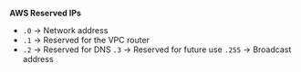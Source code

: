 **AWS Reserved IPs**
- `.0` → Network address
- `.1` → Reserved for the VPC router
- `.2` → Reserved for DNS
`.3` → Reserved for future use
`.255` → Broadcast address
